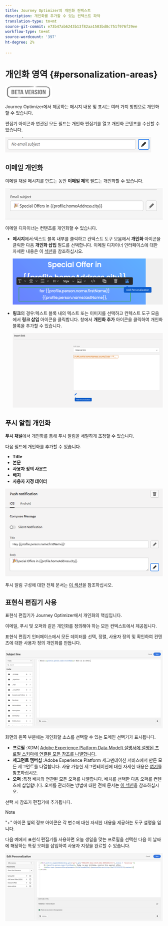```yaml
---
title: Journey Optimizer의 개인화 컨텍스트
description: 개인화를 추가할 수 있는 컨텍스트 파악
translation-type: tm+mt
source-git-commit: e73b47ab6243b13f82aa1503bd8c751f976f29ee
workflow-type: tm+mt
source-wordcount: '397'
ht-degree: 2%

---
```


# 개인화 영역 {#personalization-areas}

![](../assets/do-not-localize/badge.png)

Journey Optimizer에서 제공하는 메시지 내용 및 표시는 여러 가지 방법으로 개인화할 수 있습니다.

편집기 아이콘과 연관된 모든 필드는 개인화 편집기를 열고 개인화 콘텐츠를 수신할 수 있습니다.

![](assets/perso_icon.png)

## 이메일 개인화

이메일 채널 메시지를 만드는 동안 **이메일 제목** 필드는 개인화할 수 있습니다.

![](assets/perso_subject.png)

이메일 디자이너는 컨텐츠를 개인화할 수 있습니다.

* **메시지**&#x200B;에서:텍스트 블록 내부를 클릭하고 컨텍스트 도구 모음에서 **개인화** 아이콘을 클릭한 다음 **개인화 삽입** 필드를 선택합니다. 이메일 디자이너 인터페이스에 대한 자세한 내용은 이 [섹션](../design-emails.md)을 참조하십시오.

   ![](assets/perso_insert.png)

* **링크**&#x200B;의 경우:텍스트 블록 내의 텍스트 또는 이미지를 선택하고 컨텍스트 도구 모음에서 **링크 삽입** 아이콘을 클릭합니다. 창에서 **개인화 추가** 아이콘을 클릭하여 개인화 블록을 추가할 수 있습니다.

   ![](assets/perso_link.png)

## 푸시 알림 개인화

**푸시 채널**&#x200B;에서 개인화를 통해 푸시 알림을 세밀하게 조정할 수 있습니다.

다음 필드에 개인화를 추가할 수 있습니다.

* **Title**
* **본문**
* **사용자 정의 사운드**
* **배지**
* **사용자 지정 데이터**

![](assets/perso_push.png)

푸시 알림 구성에 대한 전체 문서는 [이 섹션](../configure-push.md)을 참조하십시오.


## 표현식 편집기 사용

표현식 편집기가 Journey Optimizer에서 개인화의 핵심입니다.

이메일, 푸시 및 오퍼와 같은 개인화를 정의해야 하는 모든 컨텍스트에서 제공됩니다.

표현식 편집기 인터페이스에서 모든 데이터를 선택, 정렬, 사용자 정의 및 확인하여 컨텐츠에 대한 사용자 정의 개인화를 만듭니다.

![](assets/perso_ee1.png)

화면의 왼쪽 부분에는 개인화할 소스를 선택할 수 있는 도메인 선택기가 표시됩니다.

* **프로필** :XDM( [Adobe Experience Platform Data Model) 설명서에 설명된 프로필 스키마에 연결된 모든 참조를 나열합니다](https://experienceleague.adobe.com/docs/experience-platform/xdm/home.html?lang=ko).
* **세그먼트 멤버십** :Adobe Experience Platform 세그멘테이션 서비스에서 만든 모든 세그먼트를 나열합니다. 사용 가능한 세그먼테이션에 대한 자세한 내용은 [여기](https://experienceleague.adobe.com/docs/experience-platform/segmentation/home.html?lang=en)를 참조하십시오.
* **오퍼** :특정 배치와 연관된 모든 오퍼를 나열합니다. 배치를 선택한 다음 오퍼를 컨텐츠에 삽입합니다. 오퍼를 관리하는 방법에 대한 전체 문서는 [이 섹션](../../using/offers/get-started/starting-offer-decisioning.md)을 참조하십시오.

선택 시 참조가 편집기에 추가됩니다.

>[!NOTE]
>
>&quot;+&quot; 아이콘 옆의 정보 아이콘은 각 변수에 대한 자세한 내용을 제공하는 도구 설명을 엽니다.

다음 예에서 표현식 편집기를 사용하면 오늘 생일을 맞는 프로필을 선택한 다음 이 날짜에 해당하는 특정 오퍼를 삽입하여 사용자 지정을 완료할 수 있습니다.

![](assets/perso_ee2.png)




